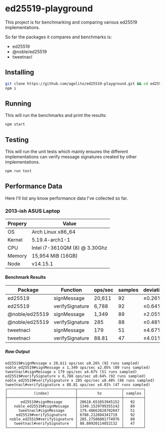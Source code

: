 # ed25519-playground

This project is for benchmarking and comparing various ed25519 implementations. 

So far the packages it compares and benchmarks is:
- ed25519
- @noble/ed25519
- tweetnacl

## Installing

```sh
git clone https://github.com/agelito/ed25519-playground.git && cd ed25519-playground
npm i
```

## Running
This will run the benchmarks and print the results:

```sh
npm start
```

## Testing
This will run the unit tests which mainly ensures the different implementations can verify
message signatures created by other implementations.

```sh
npm run test
```

## Performance Data
Here I'll list any know performance data I've collected so far.

### 2013-ish ASUS Laptop

| Propery | Value |
|---------|-------|
| OS | Arch Linux x86_64 |
| Kernel | 5.19.4-arch1-1|
| CPU | Intel i7-3610QM (8) @ 3.30Ghz |
| Memory | 15,954 MiB (16GB) |
| Node | v14.15.1 |

#### Benchmark Results
| Package | Function | ops/sec | samples | deviation |
|---------|----------|---------|---------|-----------|
| ed25519 | signMessage | 20,611 | 92 | ±0.26% |
| ed25519 | verifySignature| 6,788 | 92 | ±0.64% |
| @noble/ed25519 | signMessage | 1,349 | 89 | ±2.05% |
| @noble/ed25519 | verifySignature | 285 | 88 | ±0.48% |
| tweetnacl | signMessage | 179 | 51 | ±4.67% |
| tweetnacl | verifySignature | 88.81 | 47 | ±4.01%  |

##### Raw Output

```
ed25519#signMessage x 20,611 ops/sec ±0.26% (92 runs sampled)
noble_ed25519#signMessage x 1,349 ops/sec ±2.05% (89 runs sampled)
tweetnacl#signMessage x 179 ops/sec ±4.67% (51 runs sampled)
ed25519#verifySignature x 6,788 ops/sec ±0.64% (92 runs sampled)
noble_ed25519#verifySignature x 285 ops/sec ±0.48% (88 runs sampled)
tweetnacl#verifySignature x 88.81 ops/sec ±4.01% (47 runs sampled)
┌───────────────────────────────┬────────────────────┬─────────┐
│            (index)            │         hz         │ samples │
├───────────────────────────────┼────────────────────┼─────────┤
│      ed25519#signMessage      │ 20610.651053945152 │   92    │
│   noble_ed25519#signMessage   │ 1349.1529799355142 │   89    │
│     tweetnacl#signMessage     │ 179.48662828702047 │   51    │
│    ed25519#verifySignature    │ 6788.212684341719  │   92    │
│ noble_ed25519#verifySignature │ 285.27586801774976 │   88    │
│   tweetnacl#verifySignature   │ 88.80920114852132  │   47    │
└───────────────────────────────┴────────────────────┴─────────┘
```